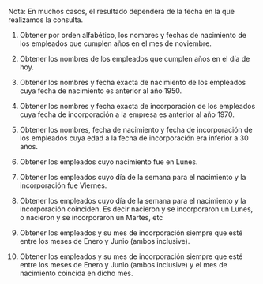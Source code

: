 Nota: En muchos casos, el resultado dependerá de la fecha en la que realizamos la consulta.

1. Obtener por orden alfabético, los nombres y fechas de nacimiento de los empleados que cumplen años en el mes de noviembre.

2. Obtener los nombres de los empleados que cumplen años en el día de hoy.

3. Obtener los nombres y fecha exacta de nacimiento de los empleados cuya fecha de nacimiento es anterior al año 1950.

4. Obtener los nombres y fecha exacta de incorporación de los empleados cuya fecha de incorporación a la empresa es anterior al año 1970.

5. Obtener los nombres, fecha de nacimiento y fecha de incorporación de los empleados cuya edad a la fecha de incorporación era inferior a 30 años.

6. Obtener los empleados cuyo nacimiento fue en Lunes.

7. Obtener los empleados cuyo día de la semana para el nacimiento y la incorporación fue Viernes.

8. Obtener los empleados cuyo día de la semana para el nacimiento y la incorporación coinciden. Es decir nacieron y se incorporaron un Lunes, o nacieron y se incorporaron un Martes, etc

9. Obtener los empleados y su mes de incorporación siempre que esté entre los meses de Enero y Junio (ambos inclusive).

10. Obtener los empleados y su mes de incorporación siempre que esté entre los meses de Enero y Junio (ambos inclusive) y el mes de nacimiento coincida en dicho mes.
